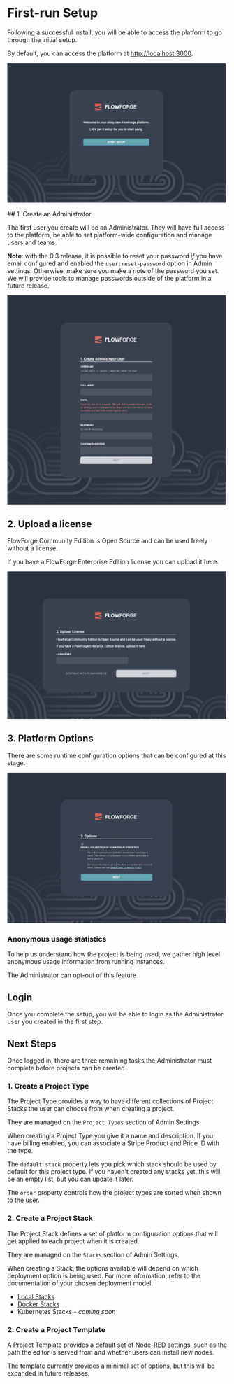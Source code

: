 # First-run Setup

Following a successful install, you will be able to access the platform to go
through the initial setup.

By default, you can access the platform at [http://localhost:3000](http://localhost:3000).

<img src="images/setup-01.png" width=500 />

## 1. Create an Administrator

The first user you create will be an Administrator. They will have full access
to the platform, be able to set platform-wide configuration and manage users and teams.

**Note**: with the 0.3 release, it is possible to reset your password *if* you have email
configured and enabled the `user:reset-password` option in Admin settings. Otherwise,
make sure you make a note of the password you set. We will provide tools to manage passwords
outside of the platform in a future release.

<img src="images/setup-02-user.png" width=500 />

## 2. Upload a license

FlowForge Community Edition is Open Source and can be used freely without a license.

If you have a FlowForge Enterprise Edition license you can upload it here.

<img src="images/setup-03-license.png" width=500 />

## 3. Platform Options

There are some runtime configuration options that can be configured at this stage.

<img src="images/setup-04-options.png" width=500 />

### Anonymous usage statistics

To help us understand how the project is being used, we gather high level
anonymous usage information from running instances.

The Administrator can opt-out of this feature.

## Login

Once you complete the setup, you will be able to login as the Administrator user
you created in the first step.

## Next Steps

Once logged in, there are three remaining tasks the Administrator must complete
before projects can be created

### 1. Create a Project Type

The Project Type provides a way to have different collections of Project Stacks
the user can choose from when creating a project.

They are managed on the `Project Types` section of Admin Settings.

When creating a Project Type you give it a name and description. If you have
billing enabled, you can associate a Stripe Product and Price ID with the type.

The `default stack` property lets you pick which stack should be used by default
for this project type. If you haven't created any stacks yet, this will be an
empty list, but you can update it later.

The `order` property controls how the project types are sorted when shown to the
user.


### 2. Create a Project Stack

The Project Stack defines a set of platform configuration options that will get
applied to each project when it is created.

They are managed on the `Stacks` section of Admin Settings.

When creating a Stack, the options available will depend on which deployment
option is being used. For more information, refer to the documentation of your
chosen deployment model.


 - [Local Stacks](./local/stacks.md)
 - [Docker Stacks](./docker/stacks.md)
 - Kubernetes Stacks - *coming soon*

### 2. Create a Project Template

A Project Template provides a default set of Node-RED settings, such as the path
the editor is served from and whether users can install new nodes.

The template currently provides a minimal set of options, but this will be
expanded in future releases.

